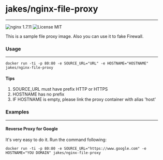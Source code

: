 # jakes/nginx-file-proxy
---

![nginx 1.7.11](https://img.shields.io/badge/nginx-latest-brightgreen.svg) ![License MIT](https://img.shields.io/badge/license-MIT-blue.svg)

This is a sample file proxy image. Also you can use it to fake Firewall.


### Usage
---

```
docker run -ti -p 80:80 -e SOURCE_URL="URL" -e HOSTNAME="HOSTNAME" jakes/nginx-file-proxy
```

#### Tips
1. SOURCE_URL must have prefix HTTP or HTTPS
2. HOSTNAME has no prefix
3. IF HOSTNAME is empty, please link the proxy container with alias 'host'

### Examples
---
#### Reverse Proxy for Google

It's very easy to do it. Run the command following:
```
docker run -ti -p 80:80 -e SOURCE_URL="https://www.google.com" -e HOSTNAME="YOU DOMAIN" jakes/nginx-file-proxy
```
